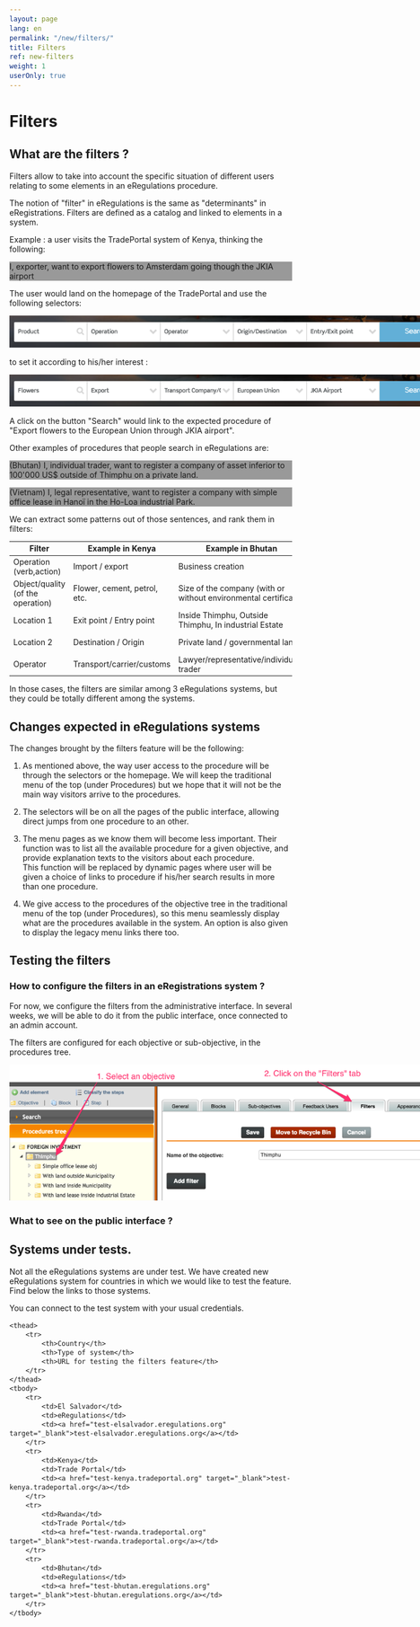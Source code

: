 ```yaml
---
layout: page
lang: en
permalink: "/new/filters/"
title: Filters
ref: new-filters
weight: 1
userOnly: true
---
```


# Filters

## What are the filters ?

Filters allow to take into account the specific situation of different users relating to some elements in an eRegulations procedure. 

The notion of "filter" in eRegulations is the same as "determinants" in eRegistrations. Filters are defined as a catalog and linked to elements in a system.

Example : a user visits the TradePortal system of Kenya, thinking the following: 

<p class="text-white" style="background-color: #999;">I, exporter, want to export flowers to Amsterdam going though the JKIA airport</p>

The user would land on the homepage of the TradePortal and use the following selectors:

<a class="item" href="/images/news/filter1.png"><img src="/images/news/filter1.png" style="max-width: 800px;"></a>

to set it according to his/her interest :

<a class="item" href="/images/news/filter2.png"><img src="/images/news/filter2.png" style="max-width: 800px;"></a>

A click on the button "Search" would link to the expected procedure of "Export flowers to the European Union through JKIA airport".


Other examples of procedures that people search in eRegulations are: 

<p class="text-white" style="background-color: #999;">(Bhutan) I, individual trader, want to register a company of asset inferior to 100'000 US$ outside of Thimphu on a private land.</p>

<p class="text-white" style="background-color: #999;">(Vietnam) I, legal representative, want to register a company with simple office lease in Hanoï in the Ho-Loa industrial Park.</p>


We can extract some patterns out of those sentences, and rank them in filters:

<table class="table table-bordered">
	<thead>
		<tr>
			<th>Filter</th>
			<th>Example in Kenya</th>
			<th>Example in Bhutan</th>
			<th>Example in Vietnam</th>
		</tr>
	</thead>
	<tbody>
		<tr>
			<td>Operation (verb,action)</td>
			<td>Import / export</td>
			<td>Business creation</td>
			<td>Business creation</td>
		</tr>
		<tr>
			<td>Object/quality (of the operation)</td>
			<td>Flower, cement, petrol, etc.</td>
			<td>Size of the company (with or without environmental certificate)</td>
			<td>Simple office lease / land lease</td>
		</tr>
		<tr>
			<td>Location 1</td>
			<td>Exit point / Entry point</td>
			<td>Inside Thimphu, Outside Thimphu, In industrial Estate</td>
			<td>Hanoi, Da Nang, etc. </td>
		</tr>
		<tr>
			<td>Location 2</td>
			<td>Destination / Origin</td>
			<td>Private land / governmental land</td>
			<td>Inside industrial zone /outside industrial zone/ho-loa park</td>
		</tr>		
		<tr>
			<td>Operator</td>
			<td>Transport/carrier/customs</td>
			<td>Lawyer/representative/individual-trader</td>
			<td>Lawyer/representative/individual-trader</td>
		</tr>						
	</tbody>
</table>

In those cases, the filters are similar among 3 eRegulations systems, but they could be totally different among the systems.


## Changes expected in eRegulations systems

The changes brought by the filters feature will be the following:

1. As mentioned above, the way user access to the procedure will be through the selectors or the homepage. We will keep the traditional menu of the top (under Procedures) but we hope that it will not be the main way visitors arrive to the procedures. 

2. The selectors will be on all the pages of the public interface, allowing direct jumps from one procedure to an other.

3. The menu pages as we know them will become less important. Their function was to list all the available procedure for a given objective, and provide explanation texts to the visitors about each procedure.<br>
This function will be replaced by dynamic pages where user will be given a choice of links to procedure if his/her search results in more than one procedure.

4. We give access to the procedures of the objective tree in the traditional menu of the top (under Procedures), so this menu seamlessly display what are the procedures available in the system. An option is also given to display the legacy menu links there too.


## Testing the filters

### How to configure the filters in an eRegistrations system ?

For now, we configure the filters from the administrative interface. In several weeks, we will be able to do it from the public interface, once connected to an admin account.

The filters are configured for each objective or sub-objective, in the procedures tree.

<a class="item" href="/images/news/filter3.png"><img src="/images/news/filter3.png" style="max-width: 800px;"></a>




### What to see on the public interface ?





## Systems under tests.

Not all the eRegulations systems are under test. We have created new eRegulations system for countries in which we would like to test the feature. Find below the links to those systems.

You can connect to the test system with your usual credentials.

<table class="table table-bordered">

	<thead>
		<tr>
			<th>Country</th>
			<th>Type of system</th>
			<th>URL for testing the filters feature</th>
		</tr>
	</thead>
	<tbody>
		<tr>
			<td>El Salvador</td>
			<td>eRegulations</td>
			<td><a href="test-elsalvador.eregulations.org" target="_blank">test-elsalvador.eregulations.org</a></td>
		</tr>
		<tr>
			<td>Kenya</td>
			<td>Trade Portal</td>
			<td><a href="test-kenya.tradeportal.org" target="_blank">test-kenya.tradeportal.org</a></td>
		</tr>		
		<tr>
			<td>Rwanda</td>
			<td>Trade Portal</td>
			<td><a href="test-rwanda.tradeportal.org" target="_blank">test-rwanda.tradeportal.org</a></td>
		</tr>
		<tr>
			<td>Bhutan</td>
			<td>eRegulations</td>
			<td><a href="test-bhutan.eregulations.org" target="_blank">test-bhutan.eregulations.org</a></td>
		</tr>		
	</tbody>
</table>
